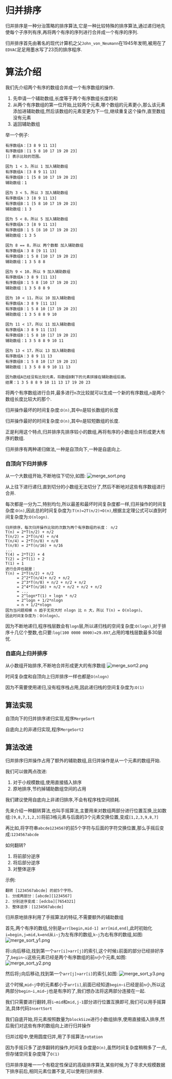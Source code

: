 # 归并排序
归并排序是一种分治策略的排序算法,它是一种比较特殊的排序算法,通过递归地先使每个子序列有序,再将两个有序的序列进行合并成一个有序的序列.

归并排序首先由著名的现代计算机之父`John_von_Neumann`在1945年发明,被用在了`EDVAC`足足用墨水写了23页的排序程序.

# 算法介绍
我们先介绍两个有序的数组合并成一个有序数组的操作.

1. 先申请一个辅助数组,长度等于两个有序数组长度的和
2. 从两个有序数组的第一位开始,比较两个元素,哪个数组的元素更小,那么该元素添加进辅助数组,然后该数组的元素变更为下一位,继续重复这个操作,直至数组没有元素
3. 返回辅助数组

举一个例子:
```
有序数组A：[3 8 9 11 13]
有序数组B：[1 5 8 10 17 19 20 23]
[] 表示比较的范围。

因为 1 < 3，所以 1 加入辅助数组
有序数组A：[3 8 9 11 13]
有序数组B：1 [5 8 10 17 19 20 23] 
辅助数组：1

因为 3 < 5，所以 3 加入辅助数组
有序数组A：3 [8 9 11 13]
有序数组B：1 [5 8 10 17 19 20 23] 
辅助数组：1 3

因为 5 < 8，所以 5 加入辅助数组
有序数组A：3 [8 9 11 13]
有序数组B：1 5 [8 10 17 19 20 23] 
辅助数组：1 3 5

因为 8 == 8，所以 两个数都 加入辅助数组
有序数组A：3 8 [9 11 13]
有序数组B：1 5 8 [10 17 19 20 23] 
辅助数组：1 3 5 8 8

因为 9 < 10，所以 9 加入辅助数组
有序数组A：3 8 9 [11 13]
有序数组B：1 5 8 [10 17 19 20 23] 
辅助数组：1 3 5 8 8 9

因为 10 < 11，所以 10 加入辅助数组
有序数组A：3 8 9 [11 13]
有序数组B：1 5 8 10 [17 19 20 23] 
辅助数组：1 3 5 8 8 9 10

因为 11 < 17，所以 11 加入辅助数组
有序数组A：3 8 9 11 [13]
有序数组B：1 5 8 10 [17 19 20 23] 
辅助数组：1 3 5 8 8 9 10 11

因为 13 < 17，所以 13 加入辅助数组
有序数组A：3 8 9 11 13
有序数组B：1 5 8 10 [17 19 20 23] 
辅助数组：1 3 5 8 8 9 10 11 13

因为数组A已经没有比较元素，将数组B剩下的元素拼接在辅助数组后面。
结果：1 3 5 8 8 9 10 11 13 17 19 20 23
```

将两个有序数组进行合并,最多进行`n`次比较就可以生成一个新的有序数组,`n`是两个数组长度比较大的那个.

归并操作最坏的时间复杂度:`O(n)`,其中`n`是较长数组的长度

归并操作最好的时间复杂度:`O(n)`,其中`n`是较短数组的长度.

正是利用这个特点,归并排序先排序较小的数组,再将有序的小数组合并形成更大有序的数组.

归并排序有两种递归做法,一种是自顶向下,一种是自底向上.

### 自顶向下归并排序
从一个大数组开始,不断地往下切分,如图:
![merge_sort.png](./assets/merge_sort.png)

从上往下进行递归,直到切分的小数组无法切分了,然后不断地对这些有序数组进行合并.

每次都是一分为二,特别均匀,所以最差和最坏时间复杂度都一样,归并操作的时间复杂度:`O(n)`,因此总的时间复杂度为:`T(n)=2T(n/2)+O(n)`,根据主定理公式可以直到时间复杂度为:`O(nlogn)`.
```
归并排序，每次归并操作比较的次数为两个有序数组的长度： n/2
T(n) = 2*T(n/2) + n/2
T(n/2) = 2*T(n/4) + n/4
T(n/4) = 2*T(n/8) + n/8
T(n/8) = 2*T(n/16) + n/16
...
T(4) = 2*T(2) + 4
T(2) = 2*T(1) + 2
T(1) = 1
进行合并也就是：
T(n) = 2*T(n/2) + n/2
     = 2^2*T(n/4)+ n/2 + n/2
     = 2^3*T(n/8) + n/2 + n/2 + n/2
     = 2^4*T(n/16) + n/2 + n/2 + n/2 + n/2
     = ...
     = 2^logn*T(1) + logn * n/2
     = 2^logn + 1/2*nlogn
     = n + 1/2*nlogn
因为当问题规模 n 趋于无穷大时 nlogn 比 n 大，所以 T(n) = O(nlogn)。
因此时间复杂度为：O(nlogn)。
```

因为不断地递归,程序栈层数会有`logn`层,所以递归栈的空间复杂度:`O(logn)`,对于排序十几亿个整数,也只要:`log(100 0000 0000)=29.897`,占用的堆栈层数最多30层忧.

### 自底向上归并排序
从小数组开始排序,不断地合并形成更大的有序数组
![merge_sort2.png](./assets/merge_sort2.png)

时间复杂度和自顶向上归并排序一样也都是`O(nlogn)`

因为不需要使用递归,没有程序栈占用,因此递归栈的空间复杂度为:`O(1)`

## 算法实现
自顶向下的归并排序递归实现,程序`MergeSort`

自底向上的非递归实现,程序`MergeSort2`

## 算法改进
归并排序归并操作占用了额外的辅助数组,且归并操作是从一个元素的数组开始.

我们可以做两点改进:

1. 对于小规模数组,使用直接插入排序
2. 原地排序,节约掉辅助数组空间的占用

我们建议使用自底向上非递归排序,不会有程序栈空间损耗.

先来介绍一种翻转算法,也叫手摇算法,主要用来对数组两部分进行位置互换,比如数组:`[9,8,7,1,2,3]`将前3格元素与后面的3个元素交换位置,变成`[1,2,3,9,8,7]`

再比如,将字符串`abcde1234567`的前5个字符与后面的字符交换位置,那么手摇后变成:`1234567abcde`

如何翻转?

1. 将前部分逆序
2. 将后部分逆序
3. 对整体逆序

示例:
```
翻转 [1234567abcde] 的前5个字符。
1. 分成两部分：[abcde][1234567]
2. 分别逆序变成：[edcba][7654321]
3. 整体逆序：[1234567abcde]
```

归并原地排序利用了手摇算法的特征,不需要额外的辅助数组

首先,两个有序的数组,分别是`arr[begin,mid-1] arr[mid,end]`,此时初始化`i=begin,j=mid,k=end`从`i~j`为左有序的数组,`k~j`为右有序的数组,如图:
![merge_sort_y1.png](./assets/merge_sort_y1.png)

将`i`向后移动,找到第一个`arr[i]>arr[j]`的索引,这个时候`i`前面的部分已经排好序了,`begin~i`这些元素已经是两个有序数组的前`n`小个元素,如图:
![merge_sort_y2.png](./assets/merge_sort_y2.png)

然后将`j`向后移动,找到第一个`arr[j]>arr[i]`的索引,如图:
![merge_sort_y3.png](./assets/merge_sort_y3.png)

这个时候,`mid~j`中的元素都小于`arr[i]`,前面已经知道`begin~i`已经是前`n`小,所以这两部分`begin~i,mid~j`也是有序的了,我们想办法将这两部分连接在一起.

我们只需要进行翻转,将`i~mid`和`mid,j-1`部分进行位置互换即可,我们可以用手摇算法,具体代码`InsertSort`

我们自底开始,将元素按照数量为`blockSize`进行小数组排序,使用直接插入排序,然后我们对这些有序的数组向上进行归并操作

归并过程中,使用圆度归并,用了手摇算法`rotation`

因为手摇只多了逆序翻转的操作,时间复杂度是`O(n)`,虽然时间复杂度稍稍多了一点,但存储空间复杂度降了`O(1)`

归并排序是唯一一个有稳定性保证的高级排序算法,某些时候,为了寻求大规模数据下排序前后,相同元素位置不变,可以使用归并排序.